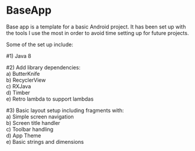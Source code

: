 # BaseApp

Base app is a template for a basic Android project. It has been set up with the tools I use the most in order to avoid time setting up for future projects.  
  
Some of the set up include:

#1) Java 8  
  
#2) Add library dependencies:  
a) ButterKnife  
b) RecyclerView  
c) RXJava  
d) Timber  
e) Retro lambda to support lambdas  
  
#3) Basic layout setup including fragments with:  
a) Simple screen navigation  
b) Screen title handler  
c) Toolbar handling  
d) App Theme  
e) Basic strings and dimensions  

